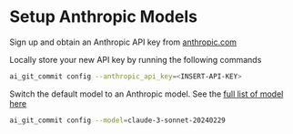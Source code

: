 # Setup Anthropic Models

Sign up and obtain an Anthropic API key from [anthropic.com](https://console.anthropic.com/settings/keys)

Locally store your new API key by running the following commands

```bash
ai_git_commit config --anthropic_api_key=<INSERT-API-KEY>
```

Switch the default model to an Anthropic model. See the [full list of model here](https://docs.anthropic.com/en/docs/about-claude/models)

```bash
ai_git_commit config --model=claude-3-sonnet-20240229 
```
